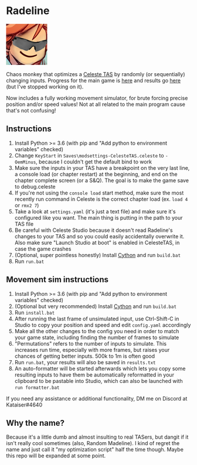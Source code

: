 # Radeline
[![buhbaiSG](buhbaiSG.png)](https://www.frankerfacez.com/emoticon/316755-buhbaiSG)

Chaos monkey that optimizes a [Celeste TAS](https://github.com/ShootMe/CelesteTAS) by randomly (or sequentially) changing inputs. Progress for the main game is [here](https://github.com/Kataiser/radeline/projects/1) and results go [here](https://github.com/Kataiser/CelesteTAS/tree/radeline-results) (but I've stopped working on it).

Now includes a fully working movement simulator, for brute forcing precise position and/or speed values! Not at all related to the main program cause that's not confusing!

## Instructions
1. Install Python >= 3.6 (with pip and "Add python to environment variables" checked)
1. Change `KeyStart` in `Saves\modsettings-CelesteTAS.celeste` to `- OemMinus`, because I couldn't get the default bind to work
1. Make sure the inputs in your TAS have a breakpoint on the very last line, a console load (or chapter restart) at the beginning, and end on the chapter complete screen (or a S&Q). The goal is to make the game save to debug.celeste
1. If you're not using the `console load` start method, make sure the most recently run command in Celeste is the correct chapter load (ex. `load 4` or `rmx2 7`)
1. Take a look at `settings.yaml` (it's just a text file) and make sure it's configured like you want. The main thing is putting in the path to your TAS file
1. Be careful with Celeste Studio because it doesn't read Radeline's changes to your TAS and so you could easily accidentally overwrite it. Also make sure "Launch Studio at boot" is enabled in CelesteTAS, in case the game crashes
1. (Optional, super pointless honestly) Install [Cython](https://pypi.org/project/Cython/) and run `build.bat`
1. Run `run.bat`

## Movement sim instructions
1. Install Python >= 3.6 (with pip and "Add python to environment variables" checked)
1. (Optional but very recommended) Install [Cython](https://pypi.org/project/Cython/) and run `build.bat`
1. Run `install.bat`
1. After running the last frame of unsimulated input, use Ctrl-Shift-C in Studio to copy your position and speed and edit `config.yaml` accordingly
1. Make all the other changes to the config you need in order to match your game state, including finding the number of frames to simulate
1. "Permutations" refers to the number of inputs to simulate. This increases run time, especially with more frames, but raises your chances of getting better inputs. 500k to 1m is often good
1. Run `run.bat`, your results will also be saved in `results.txt`
1. An auto-formatter will be started afterwards which lets you copy some resulting inputs to have them be automatically reformatted in your clipboard to be pastable into Studio, which can also be launched with `run formatter.bat` 

If you need any assistance or additional functionality, DM me on Discord at Kataiser#4640

## Why the name?
Because it's a little dumb and almost insulting to real TASers, but dangit if it isn't really cool sometimes (also, Random Madeline). I kind of regret the name and just call it "my optimization script" half the time though. Maybe this repo will be expanded at some point.
